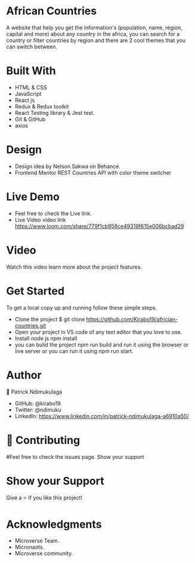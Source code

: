 # African Countries 
A website that help you get the information's (population, name, region, capital and more) about any country in the africa, you can search for a country or filter countries by region and there are 2 cool themes that you can switch between.

# Built With

- HTML & CSS
- JavaScript
- React js
- Redux & Redux toolkit
- React Testing library & Jest test.
- Git & GitHub
- axios

# Design

- Design idea by Nelson Sakwa on Behance.
- Frontend Mentor REST Countries API with color theme switcher

# Live Demo 

- Feel free to check the Live link.
- Live Video
video link https://www.loom.com/share/779f1cb958ce49319f615e006bcbad29

# Video

Watch this video learn more about the project features.

# Get Started

To get a local copy up and running follow these simple steps.

   - Clone the project $ git clone https://github.com/Kirabo19/africian-countries.git
   - Open your project in VS code of any text editor that you love to use.
   - Install node js npm install
   - you can bulid the project npm run build and run it using the browser or live server or you can run it using npm run start.


# Author

👤 Patrick Ndimukulaga

   - GitHub: @kirabo19
   - Twitter: @ndimuku
   - LinkedIn: https://www.linkedin.com/in/patrick-ndimukulaga-a6910a50/

# 🤝 Contributing

#Feel free to check the issues page.
Show your support

# Show your Support

Give a ⭐️ if you like this project!

# Acknowledgments

   - Microverse Team.
   - Micronaots.
   - Microverse community.


